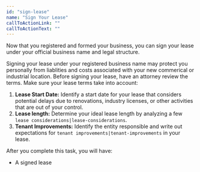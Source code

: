 ```yaml
---
id: "sign-lease"
name: "Sign Your Lease"
callToActionLink: ""
callToActionText: ""
---
```

Now that you registered and formed your business, you can sign your lease under your official business name and legal structure. 

Signing your lease under your registered business name may protect you personally from liablities and costs associated with your new commerical or industrial location. Before signing your lease, have an attorney review the terms. Make sure your lease terms take into account:

1. **Lease Start Date:** Identify a start date for your lease that considers potential delays due to renovations, industry licenses, or other activities that are out of your control.
2. **Lease length:** Determine your ideal lease length by analyzing a few `lease considerations|lease-considerations`.
3. **Tenant Improvements:** Identify the entity responsible and write out expectations for `tenant improvements|tenant-improvements` in your lease.
        
After you complete this task, you will have:
- A signed lease

